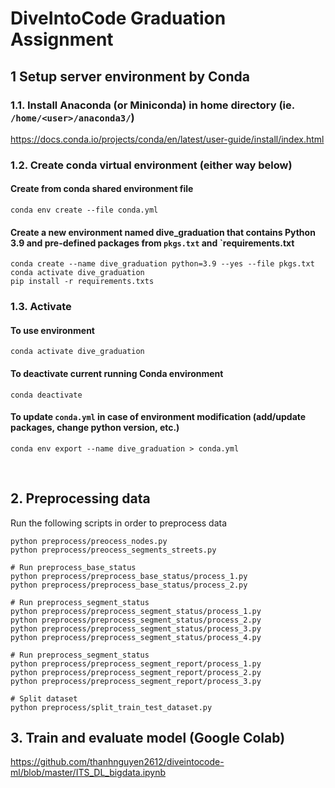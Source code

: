 # DiveIntoCode Graduation Assignment

## 1 Setup server environment by Conda

### 1.1. Install Anaconda (or Miniconda) in home directory (ie. `/home/<user>/anaconda3/`)

<https://docs.conda.io/projects/conda/en/latest/user-guide/install/index.html>

### 1.2. Create conda virtual environment (either way below)

#### Create from conda shared environment file

```
conda env create --file conda.yml
```

#### Create a new environment named **dive_graduation** that contains Python 3.9 and pre-defined packages from `pkgs.txt` and `requirements.txt

```
conda create --name dive_graduation python=3.9 --yes --file pkgs.txt
conda activate dive_graduation
pip install -r requirements.txts
```

### 1.3. Activate

#### To use environment

```
conda activate dive_graduation
```

#### To deactivate current running Conda environment

```
conda deactivate
```

#### To update `conda.yml` in case of environment modification (add/update packages, change python version, etc.)

```
conda env export --name dive_graduation > conda.yml
```

<br />

## 2. Preprocessing data

Run the following scripts in order to preprocess data

```
python preprocess/preocess_nodes.py
python preprocess/preocess_segments_streets.py

# Run preprocess_base_status
python preprocess/preprocess_base_status/process_1.py
python preprocess/preprocess_base_status/process_2.py

# Run preprocess_segment_status
python preprocess/preprocess_segment_status/process_1.py
python preprocess/preprocess_segment_status/process_2.py
python preprocess/preprocess_segment_status/process_3.py
python preprocess/preprocess_segment_status/process_4.py

# Run preprocess_segment_status
python preprocess/preprocess_segment_report/process_1.py
python preprocess/preprocess_segment_report/process_2.py
python preprocess/preprocess_segment_report/process_3.py

# Split dataset
python preprocess/split_train_test_dataset.py
```

## 3. Train and evaluate model (Google Colab)

<https://github.com/thanhnguyen2612/diveintocode-ml/blob/master/ITS_DL_bigdata.ipynb>
